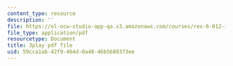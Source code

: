 ```yaml
---
content_type: resource
description: ''
file: https://ol-ocw-studio-app-qa.s3.amazonaws.com/courses/res-6-012-introduction-to-probability-spring-2018/59cca1ab42f9464d0a4846b5689373ee_whbKmwMmB4s.pdf
file_type: application/pdf
resourcetype: Document
title: 3play pdf file
uid: 59cca1ab-42f9-464d-0a48-46b5689373ee
---
```

